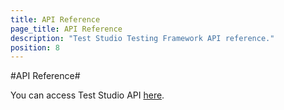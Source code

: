 ```yaml
---
title: API Reference
page_title: API Reference
description: "Test Studio Testing Framework API reference."
position: 8
---
```


#API Reference#

You can access Test Studio API <a href="http://docs.telerik.com/teststudio/api" target="_blank">here</a>.
